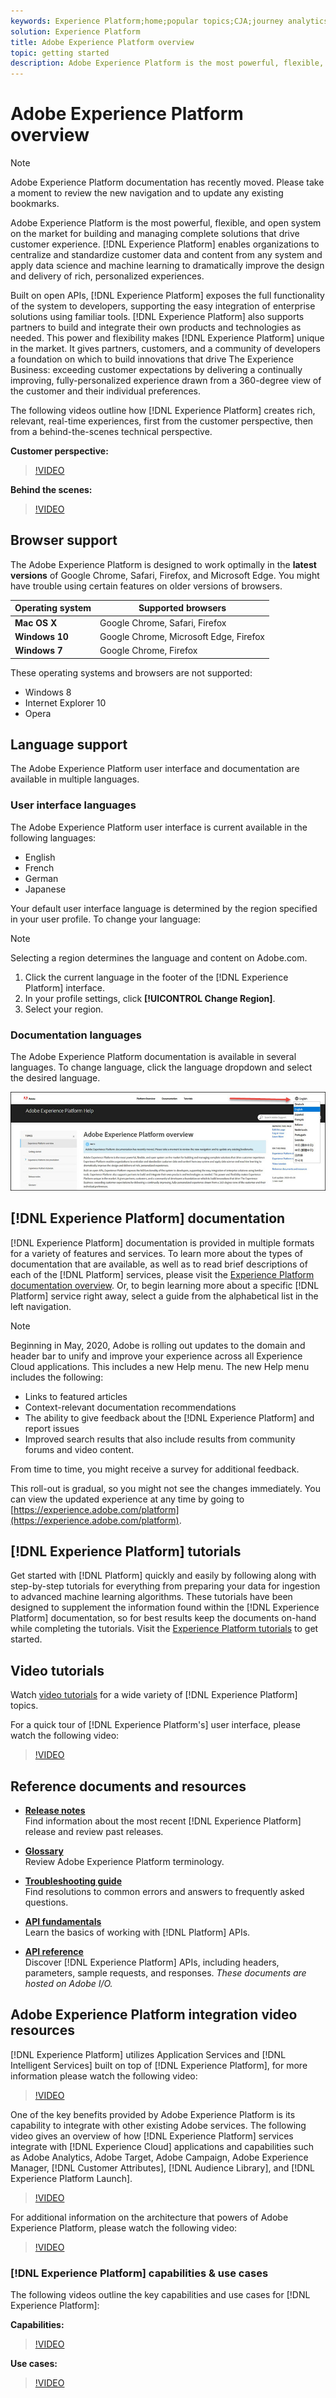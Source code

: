 ```yaml
---
keywords: Experience Platform;home;popular topics;CJA;journey analytics;customer journey analytics;campaign orchestration;orchestration;customer journey;journey;capability;region
solution: Experience Platform
title: Adobe Experience Platform overview
topic: getting started
description: Adobe Experience Platform is the most powerful, flexible, and open system on the market for building and managing complete solutions that drive customer experience. Experience Platform enables organizations to centralize and standardize customer data and content from any system and apply data science and machine learning to dramatically improve the design and delivery of rich, personalized experiences.
---
```


# Adobe Experience Platform overview

>[!NOTE]
>
>Adobe Experience Platform documentation has recently moved. Please take a moment to review the new navigation and to update any existing bookmarks.
 
Adobe Experience Platform is the most powerful, flexible, and open system on the market for building and managing complete solutions that drive customer experience. [!DNL Experience Platform] enables organizations to centralize and standardize customer data and content from any system and apply data science and machine learning to dramatically improve the design and delivery of rich, personalized experiences.

Built on open APIs, [!DNL Experience Platform] exposes the full functionality of the system to developers, supporting the easy integration of enterprise solutions using familiar tools. [!DNL Experience Platform] also supports partners to build and integrate their own products and technologies as needed. This power and flexibility makes [!DNL Experience Platform] unique in the market. It gives partners, customers, and a community of developers a foundation on which to build innovations that drive The Experience Business: exceeding customer expectations by delivering a continually improving, fully-personalized experience drawn from a 360-degree view of the customer and their individual preferences.

The following videos outline how [!DNL Experience Platform] creates rich, relevant, real-time experiences, first from the customer perspective, then from a behind-the-scenes technical perspective.

**Customer perspective:**

>[!VIDEO](https://video.tv.adobe.com/v/27361?quality=12&learn=on)

**Behind the scenes:**

>[!VIDEO](https://video.tv.adobe.com/v/28144?quality=12&learn=on)

## Browser support

The Adobe Experience Platform is designed to work optimally in the **latest versions** of Google Chrome, Safari, Firefox, and Microsoft Edge. You might have trouble using certain features on older versions of browsers. 

| Operating system | Supported browsers |
|---|---|
| **Mac OS X** | Google Chrome, Safari, Firefox |
| **Windows 10** | Google Chrome, Microsoft Edge, Firefox |
| **Windows 7** | Google Chrome, Firefox |
 
These operating systems and browsers are not supported:

* Windows 8
* Internet Explorer 10
* Opera

## Language support

The Adobe Experience Platform user interface and documentation are available in multiple languages. 

### User interface languages

The Adobe Experience Platform user interface is current available in the following languages:

* English
* French
* German
* Japanese

Your default user interface language is determined by the region specified in your user profile. To change your language:

>[!NOTE]
>
> Selecting a region determines the language and content on Adobe.com.

1. Click the current language in the footer of the [!DNL Experience Platform] interface.
2. In your profile settings, click **[!UICONTROL Change Region]**.
3. Select your region. 

### Documentation languages

The Adobe Experience Platform documentation is available in several languages. To change language, click the language dropdown and select the desired language.

![image](assets/lang.jpg)

## [!DNL Experience Platform] documentation

[!DNL Experience Platform] documentation is provided in multiple formats for a variety of features and services. To learn more about the types of documentation that are available, as well as to read brief descriptions of each of the [!DNL Platform] services, please visit the [Experience Platform documentation overview](documentation/overview.md). Or, to begin learning more about a specific [!DNL Platform] service right away, select a guide from the alphabetical list in the left navigation.

>[!NOTE]
>
>Beginning in May, 2020, Adobe is rolling out updates to the domain and header bar to unify and improve your experience across all Experience Cloud applications. This includes a new Help menu. The new Help menu includes the following:
>
>* Links to featured articles 
>* Context-relevant documentation recommendations
>* The ability to give feedback about the [!DNL Experience Platform] and report issues
>* Improved search results that also include results from community forums and video content. 
>
> From time to time, you might receive a survey for additional feedback. 
>
>This roll-out is gradual, so you might not see the changes immediately. You can view the updated experience at any time by going to [https://experience.adobe.com/platform](https://experience.adobe.com/platform). 

## [!DNL Experience Platform] tutorials

Get started with [!DNL Platform] quickly and easily by following along with step-by-step tutorials for everything from preparing your data for ingestion to advanced machine learning algorithms. These tutorials have been designed to supplement the information found within the [!DNL Experience Platform] documentation, so for best results keep the documents on-hand while completing the tutorials. Visit the [Experience Platform tutorials](../tutorials/home.md) to get started.

## Video tutorials

Watch [video tutorials](https://docs.adobe.com/content/help/en/platform-learn/tutorials/overview.html) for a wide variety of [!DNL Experience Platform] topics.

For a quick tour of [!DNL Experience Platform's] user interface, please watch the following video:

>[!VIDEO](https://video.tv.adobe.com/v/32792?quality=12&learn=on)

## Reference documents and resources

* [**Release notes**](../release-notes/latest/latest.md)<br/>
Find information about the most recent [!DNL Experience Platform] release and review past releases.

* [**Glossary**](glossary.md)<br/>
Review Adobe Experience Platform terminology.

* [**Troubleshooting guide**](troubleshooting.md)<br/>
Find resolutions to common errors and answers to frequently asked questions.

* [**API fundamentals**](api-fundamentals.md)<br/>
Learn the basics of working with [!DNL Platform] APIs.

* [**API reference**](https://www.adobe.io/apis/experienceplatform/home/api-reference.html)<br/>
Discover [!DNL Experience Platform] APIs, including headers, parameters, sample requests, and responses. *These documents are hosted on Adobe I/O.*

## Adobe Experience Platform integration video resources

[!DNL Experience Platform] utilizes Application Services and [!DNL Intelligent Services] built on top of [!DNL Experience Platform], for more information please watch the following video:

>[!VIDEO](https://video.tv.adobe.com/v/32554?quality=12&learn=on)

One of the key benefits provided by Adobe Experience Platform is its capability to integrate with other existing Adobe services. The following video gives an overview of how [!DNL Experience Platform] services integrate with [!DNL Experience Cloud] applications and capabilities such as Adobe Analytics, Adobe Target, Adobe Campaign, Adobe Experience Manager, [!DNL Customer Attributes], [!DNL Audience Library], and [!DNL Experience Platform Launch].

>[!VIDEO](https://video.tv.adobe.com/v/32553?quality=12&learn=on)

For additional information on the architecture that powers of Adobe Experience Platform, please watch the following video:

>[!VIDEO](https://video.tv.adobe.com/v/32456?quality=12&learn=on)

### [!DNL Experience Platform] capabilities & use cases

The following videos outline the key capabilities and use cases for [!DNL Experience Platform]:

**Capabilities:**

>[!VIDEO](https://video.tv.adobe.com/v/32502?quality=12&learn=on)

**Use cases:**

>[!VIDEO](https://video.tv.adobe.com/v/32806?quality=12&learn=on)





 



<!-- 
## What's New

* **[Privacy management](https://helpx.adobe.com/campaign/kb/campaign-privacy.html)**<br/>
Learn about the tools provided by Adobe Campaign to help you with your Privacy compliance.

* **[Delivery best pratices](https://helpx.adobe.com/campaign/kb/delivery-best-practices.html)**<br/>
Learn more on best practices related to delivery design and sending.

* **[Email designer](designing/using/designing-content-in-adobe-campaign.md)**<br/>
Consult the reorganized Email Designer documentation.

* **[Campaign Standard Mobile guide](https://helpx.adobe.com/campaign/kb/acs-mobile.html)**<br/>
Learn more about general guidelines for mobile deliveries.

[Click here for more updates](rn/using/documentation-updates.md)

## Top pages

 <table>
<tr>
  <td valign="top">
    <a href="administration/using/about-access-management.md">
      <img alt="Roles" src="start/using/assets/roles.png"/>
    </a>
    <div>
    <a href="administration/using/about-access-management.md"><strong>Roles and security groups</strong></a>
    </div>
    <em>Learn how to define permissions and assign roles to Campaign users.</em>
    <br>
  </td>
  <td valign="top">
    <a href="designing/using/designing-content-in-adobe-campaign.md">
      <img alt="Designer" src="start/using/assets/design.png" />
    </a>
    <div>
    <a href="designing/using/designing-content-in-adobe-campaign.md"><strong>Design an email</strong></a>
    </div>
    <em>Learn how to use the Email Designer to create responsive and personalized emails</em>
    <br>
  </td>
  <td valign="top">
       <img alt="Developers" src="start/using/assets/dev.png" />
    <div>
    <strong>Resources for developers</strong>
    </div>
    <p><em><a href="api/using/about-campaign-standard-apis.md">Adobe Campaign API</a></em></p>
    <p><em><a href="integrating/using/about-adobe-experience-cloud-triggers.md">Adobe Experience Cloud Triggers</a></em></p>
    <br>
  </td>
</tr>
</table>


## Additional Resources

* [Release notes](rn/using/release-notes.md)

* [Control Panel](https://docs.adobe.com/content/help/en/control-panel/using/control-panel-home.html)

* [How-to videos](https://docs.adobe.com/content/help/en/campaign-learn/campaign-standard-tutorials/overview.html)

* [Release Planning guide](https://helpx.adobe.com/campaign/kb/acs-release-planning.html)

* [Deprecated and Removed Features](https://helpx.adobe.com/campaign/kb/acs-deprecated-and-removed-features.html)

* [Technical notes](https://helpx.adobe.com/campaign/kb/acs-article-list.html)

* [Adobe Campaign Standard Implementation guide](https://helpx.adobe.com/campaign/kb/campaign-standard-implementation-guide.html)
 -->

